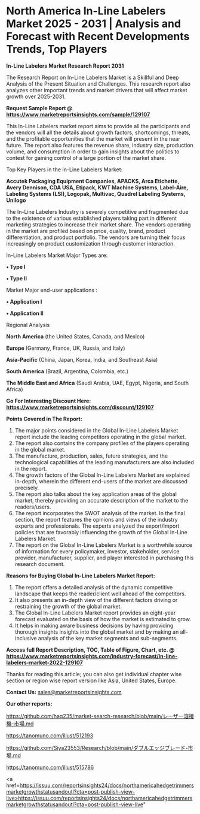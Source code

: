 # North America In-Line Labelers Market 2025 - 2031 | Analysis and Forecast with Recent Developments Trends, Top Players

<strong>In-Line Labelers Market Research Report 2031</strong>

The Research Report on In-Line Labelers Market is a Skillful and Deep Analysis of the Present Situation and Challenges. This research report also analyzes other important trends and market drivers that will affect market growth over 2025-2031.

<strong>Request Sample Report @ <a href=https://www.marketreportsinsights.com/sample/129107>https://www.marketreportsinsights.com/sample/129107</a></strong>

This In-Line Labelers market report aims to provide all the participants and the vendors will all the details about growth factors, shortcomings, threats, and the profitable opportunities that the market will present in the near future. The report also features the revenue share, industry size, production volume, and consumption in order to gain insights about the politics to contest for gaining control of a large portion of the market share.

Top Key Players in the In-Line Labelers Market:

<strong>Accutek Packaging Equipment Companies, APACKS, Arca Etichette, Avery Dennison, CDA USA, Etipack, KWT Machine Systems, Label-Aire, Labeling Systems (LSI), Logopak, Multivac, Quadrel Labeling Systems, Unilogo</strong>

The In-Line Labelers Industry is severely competitive and fragmented due to the existence of various established players taking part in different marketing strategies to increase their market share. The vendors operating in the market are profiled based on price, quality, brand, product differentiation, and product portfolio. The vendors are turning their focus increasingly on product customization through customer interaction.

In-Line Labelers Market Major Types are:

<strong>• Type I

• Type II</strong>

Market Major end-user applications :

<strong>• Application I

• Application II</strong>

Regional Analysis

</u><strong><b>North America</b></strong> (the United States, Canada, and Mexico)

<strong><b>Europe </b></strong>(Germany, France, UK, Russia, and Italy)

<strong><b>Asia-Pacific</b></strong> (China, Japan, Korea, India, and Southeast Asia)

<strong><b>South America</b></strong> (Brazil, Argentina, Colombia, etc.)

<strong><b>The Middle East and Africa</b></strong> (Saudi Arabia, UAE, Egypt, Nigeria, and South Africa)

<strong>Go For Interesting Discount Here: <a href=https://www.marketreportsinsights.com/discount/129107>https://www.marketreportsinsights.com/discount/129107</a></strong>

<strong>Points Covered in The Report:</strong>
<ol>
  <li>The major points considered in the Global In-Line Labelers Market report include the leading competitors operating in the global market.</li>
  <li>The report also contains the company profiles of the players operating in the global market.</li>
  <li>The manufacture, production, sales, future strategies, and the technological capabilities of the leading manufacturers are also included in the report.</li>
  <li>The growth factors of the Global In-Line Labelers Market are explained in-depth, wherein the different end-users of the market are discussed precisely.</li>
  <li>The report also talks about the key application areas of the global market, thereby providing an accurate description of the market to the readers/users.</li>
  <li>The report incorporates the SWOT analysis of the market. In the final section, the report features the opinions and views of the industry experts and professionals. The experts analyzed the export/import policies that are favorably influencing the growth of the Global In-Line Labelers Market.</li>
  <li>The report on the Global In-Line Labelers Market is a worthwhile source of information for every policymaker, investor, stakeholder, service provider, manufacturer, supplier, and player interested in purchasing this research document.</li>
</ol>
<strong>Reasons for Buying Global In-Line Labelers Market Report:</strong>

<ol>
  <li>The report offers a detailed analysis of the dynamic competitive landscape that keeps the reader/client well ahead of the competitors.</li>
  <li>It also presents an in-depth view of the different factors driving or restraining the growth of the global market.</li>
  <li>The Global In-Line Labelers Market report provides an eight-year forecast evaluated on the basis of how the market is estimated to grow.</li>
  <li>It helps in making aware business decisions by having providing thorough insights insights into the global market and by making an all-inclusive analysis of the key market segments and sub-segments.</li>
</ol>
<strong>Access full Report Description, TOC, Table of Figure, Chart, etc. @ <a href=https://www.marketreportsinsights.com/industry-forecast/in-line-labelers-market-2022-129107>https://www.marketreportsinsights.com/industry-forecast/in-line-labelers-market-2022-129107</a></strong>


Thanks for reading this article; you can also get individual chapter wise section or region wise report version like Asia, United States, Europe.

<strong>Contact Us:</strong>
sales@marketreportsinsights.com

<strong>Our other reports:</strong>

<a href=https://github.com/haq235/market-search-research/blob/main/レーザー溶接機-市場.md>https://github.com/haq235/market-search-research/blob/main/レーザー溶接機-市場.md</a>

<a href=https://tanomuno.com/illust/512193>https://tanomuno.com/illust/512193</a>

<a href=https://github.com/Siya23553/Research/blob/main/ダブルエッジブレード-市場.md>https://github.com/Siya23553/Research/blob/main/ダブルエッジブレード-市場.md</a>

<a href=https://tanomuno.com/illust/515786>https://tanomuno.com/illust/515786</a>

<a href=https://issuu.com/reportsinsights24/docs/northamericahedgetrimmersmarketgrowthstatusandoutl?cta=post-publish-view-live>https://issuu.com/reportsinsights24/docs/northamericahedgetrimmersmarketgrowthstatusandoutl?cta=post-publish-view-live</a>"
